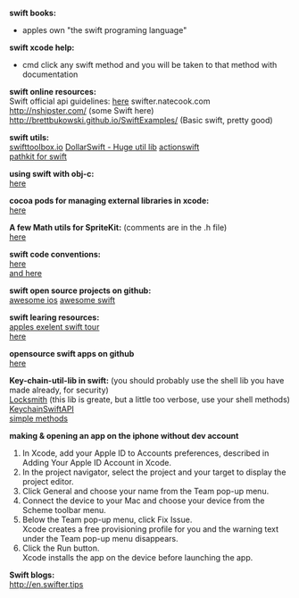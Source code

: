 **swift books:**  
- apples own "the swift programing language"

**swift xcode help:**  
- cmd click any swift method and you will be taken to that method with documentation

**swift online resources:**  
Swift official api guidelines: [here](https://swift.org/documentation/api-design-guidelines.html) 
swifter.natecook.com  
http://nshipster.com/ (some Swift here)  
http://brettbukowski.github.io/SwiftExamples/ (Basic swift, pretty good) 

**swift utils:**  
[swifttoolbox.io](http://www.swifttoolbox.io) 
[DollarSwift - Huge util lib](http://www.dollarswift.org/#regex) 
[actionswift](https://github.com/craiggrummitt/ActionSwift3/tree/master/ActionSwift3)  
[pathkit for swift](https://github.com/kylef/PathKit?utm_campaign=Swift%2BSandbox&utm_medium=web&utm_source=Swift_Sandbox_11) 

**using swift with obj-c:**  
[here](https://developer.apple.com/library/ios/documentation/Swift/Conceptual/BuildingCocoaApps/) 

**cocoa pods for managing external libraries in xcode:**  
[here](https://guides.cocoapods.org/using/getting-started.html) 

**A few Math utils for SpriteKit:** (comments are in the .h file)  
[here](https://github.com/mredig/SKUtilities/blob/master/time_conv/Utilities/SGG_SKUtilities.m) 

**swift code conventions:**  
 [here](https://github.com/github/swift-style-guide)   
 [and here](https://github.com/vsouza/awesome-ios#style-guides) 
 
**swift open source projects on github:**  
 [awesome ios](https://github.com/vsouza/awesome-ios#files) 
 [awesome swift]( 	https://github.com/matteocrippa/awesome-swift)
  
**swift learing resources:**  
[apples exelent swift tour](https://developer.apple.com/library/prerelease/mac/documentation/Swift/Conceptual/Swift_Programming_Language/)   
[here](https://github.com/sanketfirodiya/iOS-learning-resources) 

**opensource swift apps on github**  
[here](https://github.com/dkhamsing/open-source-ios-apps) 

**Key-chain-util-lib in swift:** (you should probably use the shell lib you have made already, for security)  
[Locksmith](https://github.com/matthewpalmer/Locksmith) (this lib is greate, but a little too verbose, use your shell methods)
[KeychainSwiftAPI](https://github.com/deniskr/KeychainSwiftAPI)   
[simple methods](https://gist.github.com/s-aska/e7ad24175fb7b04f78e7)   


**making & opening an app on the iphone without dev account**  
1. In Xcode, add your Apple ID to Accounts preferences, described in Adding Your Apple ID Account in Xcode.  
2. In the project navigator, select the project and your target to display the project editor.  
3. Click General and choose your name from the Team pop-up menu.  
4. Connect the device to your Mac and choose your device from the Scheme toolbar menu.  
5. Below the Team pop-up menu, click Fix Issue.  
Xcode creates a free provisioning profile for you and the warning text under the Team pop-up menu disappears.  
6. Click the Run button.  
Xcode installs the app on the device before launching the app.  


**Swift blogs:**  
http://en.swifter.tips
